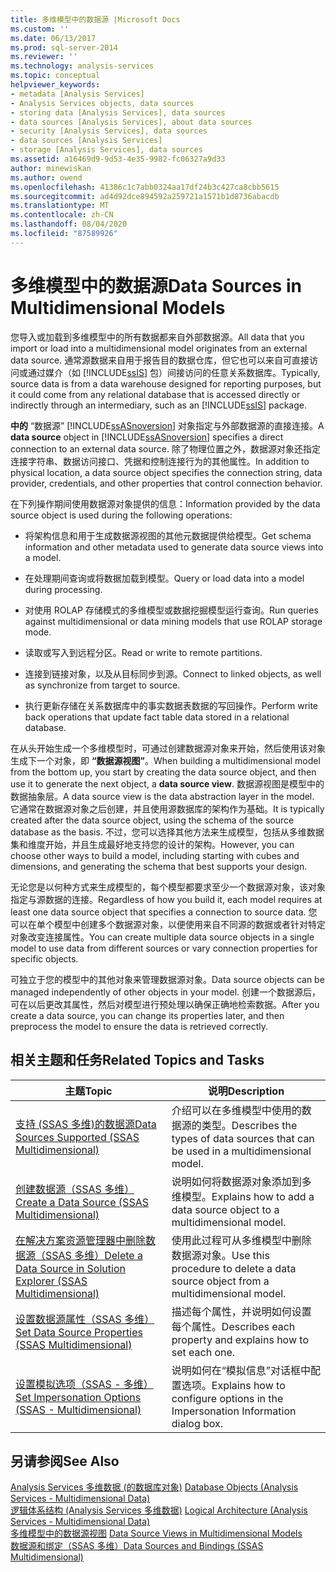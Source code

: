 ```yaml
---
title: 多维模型中的数据源 |Microsoft Docs
ms.custom: ''
ms.date: 06/13/2017
ms.prod: sql-server-2014
ms.reviewer: ''
ms.technology: analysis-services
ms.topic: conceptual
helpviewer_keywords:
- metadata [Analysis Services]
- Analysis Services objects, data sources
- storing data [Analysis Services], data sources
- data sources [Analysis Services], about data sources
- security [Analysis Services], data sources
- data sources [Analysis Services]
- storage [Analysis Services], data sources
ms.assetid: a16469d9-9d53-4e35-9982-fc06327a9d33
author: minewiskan
ms.author: owend
ms.openlocfilehash: 41386c1c7abb0324aa17df24b3c427ca8cbb5615
ms.sourcegitcommit: ad4d92dce894592a259721a1571b1d8736abacdb
ms.translationtype: MT
ms.contentlocale: zh-CN
ms.lasthandoff: 08/04/2020
ms.locfileid: "87589926"
---
```

# <a name="data-sources-in-multidimensional-models"></a><span data-ttu-id="5e39e-102">多维模型中的数据源</span><span class="sxs-lookup"><span data-stu-id="5e39e-102">Data Sources in Multidimensional Models</span></span>
  <span data-ttu-id="5e39e-103">您导入或加载到多维模型中的所有数据都来自外部数据源。</span><span class="sxs-lookup"><span data-stu-id="5e39e-103">All data that you import or load into a multidimensional model originates from an external data source.</span></span> <span data-ttu-id="5e39e-104">通常源数据来自用于报告目的数据仓库，但它也可以来自可直接访问或通过媒介（如 [!INCLUDE[ssIS](../../includes/ssis-md.md)] 包）间接访问的任意关系数据库。</span><span class="sxs-lookup"><span data-stu-id="5e39e-104">Typically, source data is from a data warehouse designed for reporting purposes, but it could come from any relational database that is accessed directly or indirectly through an intermediary, such as an [!INCLUDE[ssIS](../../includes/ssis-md.md)] package.</span></span>  
  
 <span data-ttu-id="5e39e-105">**中的** “数据源” [!INCLUDE[ssASnoversion](../../includes/ssasnoversion-md.md)] 对象指定与外部数据源的直接连接。</span><span class="sxs-lookup"><span data-stu-id="5e39e-105">A **data source** object in [!INCLUDE[ssASnoversion](../../includes/ssasnoversion-md.md)] specifies a direct connection to an external data source.</span></span> <span data-ttu-id="5e39e-106">除了物理位置之外，数据源对象还指定连接字符串、数据访问接口、凭据和控制连接行为的其他属性。</span><span class="sxs-lookup"><span data-stu-id="5e39e-106">In addition to physical location, a data source object specifies the connection string, data provider, credentials, and other properties that control connection behavior.</span></span>  
  
 <span data-ttu-id="5e39e-107">在下列操作期间使用数据源对象提供的信息：</span><span class="sxs-lookup"><span data-stu-id="5e39e-107">Information provided by the data source object is used during the following operations:</span></span>  
  
-   <span data-ttu-id="5e39e-108">将架构信息和用于生成数据源视图的其他元数据提供给模型。</span><span class="sxs-lookup"><span data-stu-id="5e39e-108">Get schema information and other metadata used to generate data source views into a model.</span></span>  
  
-   <span data-ttu-id="5e39e-109">在处理期间查询或将数据加载到模型。</span><span class="sxs-lookup"><span data-stu-id="5e39e-109">Query or load data into a model during processing.</span></span>  
  
-   <span data-ttu-id="5e39e-110">对使用 ROLAP 存储模式的多维模型或数据挖掘模型运行查询。</span><span class="sxs-lookup"><span data-stu-id="5e39e-110">Run queries against multidimensional or data mining models that use ROLAP storage mode.</span></span>  
  
-   <span data-ttu-id="5e39e-111">读取或写入到远程分区。</span><span class="sxs-lookup"><span data-stu-id="5e39e-111">Read or write to remote partitions.</span></span>  
  
-   <span data-ttu-id="5e39e-112">连接到链接对象，以及从目标同步到源。</span><span class="sxs-lookup"><span data-stu-id="5e39e-112">Connect to linked objects, as well as synchronize from target to source.</span></span>  
  
-   <span data-ttu-id="5e39e-113">执行更新存储在关系数据库中的事实数据表数据的写回操作。</span><span class="sxs-lookup"><span data-stu-id="5e39e-113">Perform write back operations that update fact table data stored in a relational database.</span></span>  
  
 <span data-ttu-id="5e39e-114">在从头开始生成一个多维模型时，可通过创建数据源对象来开始，然后使用该对象生成下一个对象，即 **“数据源视图”**。</span><span class="sxs-lookup"><span data-stu-id="5e39e-114">When building a multidimensional model from the bottom up, you start by creating the data source object, and then use it to generate the next object, a **data source view**.</span></span> <span data-ttu-id="5e39e-115">数据源视图是模型中的数据抽象层。</span><span class="sxs-lookup"><span data-stu-id="5e39e-115">A data source view is the data abstraction layer in the model.</span></span> <span data-ttu-id="5e39e-116">它通常在数据源对象之后创建，并且使用源数据库的架构作为基础。</span><span class="sxs-lookup"><span data-stu-id="5e39e-116">It is typically created after the data source object, using the schema of the source database as the basis.</span></span> <span data-ttu-id="5e39e-117">不过，您可以选择其他方法来生成模型，包括从多维数据集和维度开始，并且生成最好地支持您的设计的架构。</span><span class="sxs-lookup"><span data-stu-id="5e39e-117">However, you can choose other ways to build a model, including starting with cubes and dimensions, and generating the schema that best supports your design.</span></span>  
  
 <span data-ttu-id="5e39e-118">无论您是以何种方式来生成模型的，每个模型都要求至少一个数据源对象，该对象指定与源数据的连接。</span><span class="sxs-lookup"><span data-stu-id="5e39e-118">Regardless of how you build it, each model requires at least one data source object that specifies a connection to source data.</span></span> <span data-ttu-id="5e39e-119">您可以在单个模型中创建多个数据源对象，以便使用来自不同源的数据或者针对特定对象改变连接属性。</span><span class="sxs-lookup"><span data-stu-id="5e39e-119">You can create multiple data source objects in a single model to use data from different sources or vary connection properties for specific objects.</span></span>  
  
 <span data-ttu-id="5e39e-120">可独立于您的模型中的其他对象来管理数据源对象。</span><span class="sxs-lookup"><span data-stu-id="5e39e-120">Data source objects can be managed independently of other objects in your model.</span></span> <span data-ttu-id="5e39e-121">创建一个数据源后，可在以后更改其属性，然后对模型进行预处理以确保正确地检索数据。</span><span class="sxs-lookup"><span data-stu-id="5e39e-121">After you create a data source, you can change its properties later, and then preprocess the model to ensure the data is retrieved correctly.</span></span>  
  
## <a name="related-topics-and-tasks"></a><span data-ttu-id="5e39e-122">相关主题和任务</span><span class="sxs-lookup"><span data-stu-id="5e39e-122">Related Topics and Tasks</span></span>  
  
|<span data-ttu-id="5e39e-123">主题</span><span class="sxs-lookup"><span data-stu-id="5e39e-123">Topic</span></span>|<span data-ttu-id="5e39e-124">说明</span><span class="sxs-lookup"><span data-stu-id="5e39e-124">Description</span></span>|  
|-----------|-----------------|  
|[<span data-ttu-id="5e39e-125">支持 &#40;SSAS 多维&#41;的数据源</span><span class="sxs-lookup"><span data-stu-id="5e39e-125">Data Sources Supported &#40;SSAS Multidimensional&#41;</span></span>](supported-data-sources-ssas-multidimensional.md)|<span data-ttu-id="5e39e-126">介绍可以在多维模型中使用的数据源的类型。</span><span class="sxs-lookup"><span data-stu-id="5e39e-126">Describes the types of data sources that can be used in a multidimensional model.</span></span>|  
|[<span data-ttu-id="5e39e-127">创建数据源（SSAS 多维）</span><span class="sxs-lookup"><span data-stu-id="5e39e-127">Create a Data Source &#40;SSAS Multidimensional&#41;</span></span>](create-a-data-source-ssas-multidimensional.md)|<span data-ttu-id="5e39e-128">说明如何将数据源对象添加到多维模型。</span><span class="sxs-lookup"><span data-stu-id="5e39e-128">Explains how to add a data source object to a multidimensional model.</span></span>|  
|[<span data-ttu-id="5e39e-129">在解决方案资源管理器中删除数据源（SSAS 多维）</span><span class="sxs-lookup"><span data-stu-id="5e39e-129">Delete a Data Source in Solution Explorer &#40;SSAS Multidimensional&#41;</span></span>](delete-a-data-source-in-solution-explorer-ssas-multidimensional.md)|<span data-ttu-id="5e39e-130">使用此过程可从多维模型中删除数据源对象。</span><span class="sxs-lookup"><span data-stu-id="5e39e-130">Use this procedure to delete a data source object from a multidimensional model.</span></span>|  
|[<span data-ttu-id="5e39e-131">设置数据源属性（SSAS 多维）</span><span class="sxs-lookup"><span data-stu-id="5e39e-131">Set Data Source Properties &#40;SSAS Multidimensional&#41;</span></span>](set-data-source-properties-ssas-multidimensional.md)|<span data-ttu-id="5e39e-132">描述每个属性，并说明如何设置每个属性。</span><span class="sxs-lookup"><span data-stu-id="5e39e-132">Describes each property and explains how to set each one.</span></span>|  
|[<span data-ttu-id="5e39e-133">设置模拟选项（SSAS - 多维）</span><span class="sxs-lookup"><span data-stu-id="5e39e-133">Set Impersonation Options &#40;SSAS - Multidimensional&#41;</span></span>](set-impersonation-options-ssas-multidimensional.md)|<span data-ttu-id="5e39e-134">说明如何在“模拟信息”对话框中配置选项。</span><span class="sxs-lookup"><span data-stu-id="5e39e-134">Explains how to configure options in the Impersonation Information dialog box.</span></span>|  
  
## <a name="see-also"></a><span data-ttu-id="5e39e-135">另请参阅</span><span class="sxs-lookup"><span data-stu-id="5e39e-135">See Also</span></span>  
 <span data-ttu-id="5e39e-136">[Analysis Services 多维数据 &#40;的数据库对象&#41;](olap-logical/database-objects-analysis-services-multidimensional-data.md) </span><span class="sxs-lookup"><span data-stu-id="5e39e-136">[Database Objects &#40;Analysis Services - Multidimensional Data&#41;](olap-logical/database-objects-analysis-services-multidimensional-data.md) </span></span>  
 <span data-ttu-id="5e39e-137">[逻辑体系结构 &#40;Analysis Services 多维数据&#41;](olap-logical/understanding-microsoft-olap-logical-architecture.md) </span><span class="sxs-lookup"><span data-stu-id="5e39e-137">[Logical Architecture &#40;Analysis Services - Multidimensional Data&#41;](olap-logical/understanding-microsoft-olap-logical-architecture.md) </span></span>  
 <span data-ttu-id="5e39e-138">[多维模型中的数据源视图](data-source-views-in-multidimensional-models.md) </span><span class="sxs-lookup"><span data-stu-id="5e39e-138">[Data Source Views in Multidimensional Models](data-source-views-in-multidimensional-models.md) </span></span>  
 [<span data-ttu-id="5e39e-139">数据源和绑定（SSAS 多维）</span><span class="sxs-lookup"><span data-stu-id="5e39e-139">Data Sources and Bindings &#40;SSAS Multidimensional&#41;</span></span>](data-sources-and-bindings-ssas-multidimensional.md)  
  
  
